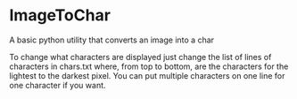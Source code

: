 # ImageToChar
A basic python utility that converts an image into a char

To change what characters are displayed just change the list of lines of characters in chars.txt where, from top to bottom, are the characters for the lightest to the darkest pixel. You can put multiple characters on one line for one character if you want.
